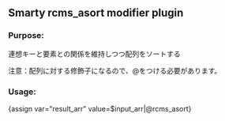## Smarty rcms_asort modifier plugin

### Purpose:
連想キーと要素との関係を維持しつつ配列をソートする

注意：配列に対する修飾子になるので、@をつける必要があります。

### Usage:
{assign var="result_arr" value=$input_arr|@rcms_asort}

